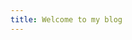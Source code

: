 ```yaml
---
title: Welcome to my blog
---
```


<div id="text"></div>
 
<script>
document.getElementById("text").innerHTML = "Text added by JavaScript code";
</script>

